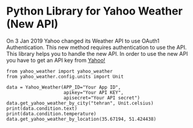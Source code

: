 # Python Library for Yahoo Weather (New API)
On 3 Jan 2019 Yahoo changed its Weather API to use OAuth1 Authentication. This new method requires authentication to use the API. This library helps you to handle the new API.
In order to use the new API you have to get an API key from [Yahoo!](https://developer.yahoo.com/weather/?guccounter=1)


```
from yahoo_weather import yahoo_weather
from yahoo_weather.config.units import Unit

data = Yahoo_Weather(APP_ID="Your App ID",
                     apikey="Your API KEY",
                     apisecret="Your API secret")
data.get_yahoo_weather_by_city("tehran", Unit.celsius)
print(data.condition.text)
print(data.condition.temperature)
data.get_yahoo_weather_by_location(35.67194, 51.424438)
```

